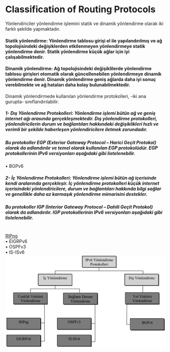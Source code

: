 # Classification of Routing Protocols

Yönlendiriciler yönlendirme işlemini statik ve dinamik yönlendirme olarak iki farklı şekilde yapmaktadır. </br>

#### Statik yönlendirme: Yönlendirme tablosu girişi el ile yapılandırılmış ve ağ topolojisindeki değişiklerden etkilenmeyen yönlendirmeye statik yönlendirme denir. Statik yönlendirme küçük ağlar için iyi çalışabilmektedir. </br>

#### Dinamik yönlendirme: Ağ topolojisindeki değişiklilerde yönlendirme tablosu girişleri otomatik olarak güncellenebilen yönlendirmeye dinamik yönlendirme denir. Dinamik yönlendirme geniş ağlarda daha iyi sonuç verebilmekte ve ağ hataları daha kolay bulunabilmektedir. </br>


Dinamik yönlendirmede kullanılan yönlendirme protokolleri, -iki ana gurupta- sınıflandırılabilir. </br>

##### 1- Dış Yönlendirme Protokolleri: Yönlendirme işlemi bütün ağ ve geniş internet ağı arasında gerçekleşmektedir. Dış yönlendirme protokolleri, yönlendiricilerin durum ve bağlantıları hakkındaki değişiklikleri hızlı ve verimli bir şekilde haberleşen yönlendiricilere iletmek zorundadır.</br> 
##### Bu protokoller EGP (Exterior Gateway Protocol – Harici Geçit Protokol) olarak da adlandırılır ve temel olarak kullanılan EGP protokolüdür. EGP protokollerinin IPv6 versiyonları aşağıdaki gibi listelenebilir. </br>

  • BGPv6

##### 2- İç Yönlendirme Protokolleri: Yönlendirme işlemi bütün ağ içerisinde kendi aralarında gerçekleşir. İç yönlendirme protokolleri küçük internet içerisindeki yönlendiricilere, durum ve bağlantıları hakkında bilgi sağlar ve genellikle daha az karmaşık yönlendirme mimarisini destekler. </br>
##### Bu protokoller IGP (Interior Gateway Protocol – Dahili Geçit Protokol) olarak da adlandırılır. IGP protokollerinin IPv6 versiyonları aşağıdaki gibi listelenebilir.
</br>
  <summary> <a href="https://github.com/atakandenzakdmr/network-notes/blob/4be186ff3a107ca5bbd08bf63482ef02611df0fc/protocols/RIPng/README.md" > RIPng </a> </summary> 
• EIGRPv6 </br>
• OSPFv3 </br>
• IS-ISv6


<img src= "https://github.com/atakandenzakdmr/network-notes/blob/dd4577a73bb989a49e09b5d8f681461c5d29a3e2/images/routing-protocols.PNG"> 
